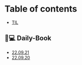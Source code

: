 # Table of contents

* [TIL](README.md)

## 👨💻 Daily-Book

* [22.09.21](daily-book/22.09.21.md)
* [22.09.20](daily-book/22.09.20.md)
